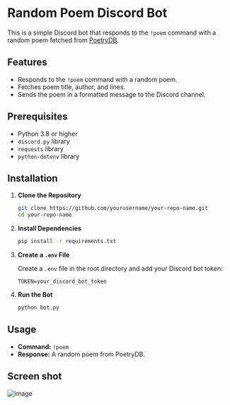 
# Random Poem Discord Bot

This is a simple Discord bot that responds to the `!poem` command with a random poem fetched from [PoetryDB](https://poetrydb.org).

## Features

- Responds to the `!poem` command with a random poem.
- Fetches poem title, author, and lines.
- Sends the poem in a formatted message to the Discord channel.

## Prerequisites

- Python 3.8 or higher
- `discord.py` library
- `requests` library
- `python-dotenv` library

## Installation

1. **Clone the Repository**

   ```bash
   git clone https://github.com/yourusername/your-repo-name.git
   cd your-repo-name
   ```

2. **Install Dependencies**

   ```bash
   pip install -r requirements.txt
   ```

3. **Create a `.env` File**

   Create a `.env` file in the root directory and add your Discord bot token:

   ```plaintext
   TOKEN=your_discord_bot_token
   ```

4. **Run the Bot**

   ```bash
   python bot.py
   ```

## Usage

- **Command:** `!poem`
- **Response:** A random poem from PoetryDB.



## Screen shot
![image](https://github.com/user-attachments/assets/d8eb7875-0601-4b52-9b0a-f2ac5309df7c)
